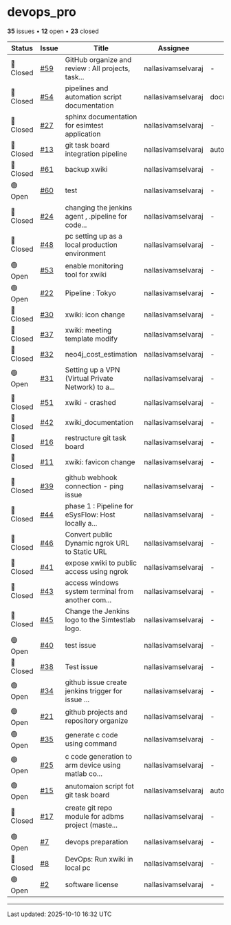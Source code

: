 # devops_pro

**35** issues • **12** open • **23** closed

<table class="github-issue-table">
<thead>
<tr>
<th>Status</th>
<th>Issue</th>
<th>Title</th>
<th>Assignee</th>
<th>Labels</th>
<th>Updated</th>
</tr>
</thead>
<tbody>
<tr><td>🔴 Closed</td><td><a href='./issue-59-GitHub-organize-and-review--All-projects-tasks-and.md'>#59</a></td><td>GitHub organize and review : All projects, task...</td><td>nallasivamselvaraj</td><td>-</td><td>2025-06-20</td></tr>
<tr><td>🔴 Closed</td><td><a href='./issue-54-pipelines-and-automation-script-documentation.md'>#54</a></td><td>pipelines and automation script documentation</td><td>nallasivamselvaraj</td><td>documentation</td><td>2025-06-05</td></tr>
<tr><td>🔴 Closed</td><td><a href='./issue-27-sphinx-documentation-for-esimtest-application.md'>#27</a></td><td>sphinx documentation for esimtest application</td><td>nallasivamselvaraj</td><td>-</td><td>2025-02-07</td></tr>
<tr><td>🔴 Closed</td><td><a href='./issue-13-git-task-board-integration-pipeline.md'>#13</a></td><td>git task board integration pipeline</td><td>nallasivamselvaraj</td><td>automation</td><td>2025-02-06</td></tr>
<tr><td>🔴 Closed</td><td><a href='./issue-61-backup-xwiki.md'>#61</a></td><td>backup xwiki</td><td>nallasivamselvaraj</td><td>-</td><td>2025-02-06</td></tr>
<tr><td>🟢 Open</td><td><a href='./issue-60-test.md'>#60</a></td><td>test</td><td>nallasivamselvaraj</td><td>-</td><td>2025-01-19</td></tr>
<tr><td>🔴 Closed</td><td><a href='./issue-24-changing-the-jenkins-agent--pipeline-for-code-gene.md'>#24</a></td><td>changing the jenkins agent , .pipeline for code...</td><td>nallasivamselvaraj</td><td>-</td><td>2025-01-19</td></tr>
<tr><td>🔴 Closed</td><td><a href='./issue-48-pc-setting-up-as-a-local-production-environment.md'>#48</a></td><td>pc setting up as a local production environment</td><td>nallasivamselvaraj</td><td>-</td><td>2025-01-19</td></tr>
<tr><td>🟢 Open</td><td><a href='./issue-53-enable-monitoring-tool-for-xwiki.md'>#53</a></td><td>enable monitoring tool for xwiki</td><td>nallasivamselvaraj</td><td>-</td><td>2025-01-19</td></tr>
<tr><td>🟢 Open</td><td><a href='./issue-22-Pipeline--Tokyo.md'>#22</a></td><td>Pipeline : Tokyo</td><td>nallasivamselvaraj</td><td>-</td><td>2025-01-19</td></tr>
<tr><td>🔴 Closed</td><td><a href='./issue-30-xwiki-icon-change.md'>#30</a></td><td>xwiki: icon change</td><td>nallasivamselvaraj</td><td>-</td><td>2025-01-19</td></tr>
<tr><td>🔴 Closed</td><td><a href='./issue-37-xwiki-meeting-template-modify.md'>#37</a></td><td>xwiki: meeting template modify</td><td>nallasivamselvaraj</td><td>-</td><td>2025-01-19</td></tr>
<tr><td>🔴 Closed</td><td><a href='./issue-32-neo4j_cost_estimation.md'>#32</a></td><td>neo4j_cost_estimation</td><td>nallasivamselvaraj</td><td>-</td><td>2025-01-19</td></tr>
<tr><td>🟢 Open</td><td><a href='./issue-31-Setting-up-a-VPN-Virtual-Private-Network-to-access.md'>#31</a></td><td>Setting up a VPN (Virtual Private Network) to a...</td><td>nallasivamselvaraj</td><td>-</td><td>2025-01-19</td></tr>
<tr><td>🔴 Closed</td><td><a href='./issue-51-xwiki---crashed.md'>#51</a></td><td>xwiki - crashed</td><td>nallasivamselvaraj</td><td>-</td><td>2025-01-05</td></tr>
<tr><td>🔴 Closed</td><td><a href='./issue-42-xwiki_documentation.md'>#42</a></td><td>xwiki_documentation</td><td>nallasivamselvaraj</td><td>-</td><td>2025-01-02</td></tr>
<tr><td>🔴 Closed</td><td><a href='./issue-16-restructure-git-task-board.md'>#16</a></td><td>restructure git task board</td><td>nallasivamselvaraj</td><td>-</td><td>2024-12-30</td></tr>
<tr><td>🔴 Closed</td><td><a href='./issue-11-xwiki-favicon-change.md'>#11</a></td><td>xwiki: favicon change</td><td>nallasivamselvaraj</td><td>-</td><td>2024-12-30</td></tr>
<tr><td>🔴 Closed</td><td><a href='./issue-39-github-webhook-connection---ping-issue.md'>#39</a></td><td>github webhook connection - ping issue</td><td>nallasivamselvaraj</td><td>-</td><td>2024-12-30</td></tr>
<tr><td>🔴 Closed</td><td><a href='./issue-44-phase-1--Pipeline-for-eSysFlow-Host-locally-and-ex.md'>#44</a></td><td>phase 1 : Pipeline for eSysFlow: Host locally a...</td><td>nallasivamselvaraj</td><td>-</td><td>2024-12-24</td></tr>
<tr><td>🔴 Closed</td><td><a href='./issue-46-Convert-public-Dynamic-ngrok-URL-to-Static-URL.md'>#46</a></td><td>Convert public Dynamic ngrok URL to Static URL</td><td>nallasivamselvaraj</td><td>-</td><td>2024-12-23</td></tr>
<tr><td>🔴 Closed</td><td><a href='./issue-41-expose-xwiki-to-public-access-using-ngrok.md'>#41</a></td><td>expose xwiki to public access using ngrok</td><td>nallasivamselvaraj</td><td>-</td><td>2024-12-23</td></tr>
<tr><td>🔴 Closed</td><td><a href='./issue-43-access-windows-system-terminal-from-another-comput.md'>#43</a></td><td>access windows system terminal from another com...</td><td>nallasivamselvaraj</td><td>-</td><td>2024-12-23</td></tr>
<tr><td>🔴 Closed</td><td><a href='./issue-45-Change-the-Jenkins-logo-to-the-Simtestlab-logo.md'>#45</a></td><td> Change the Jenkins logo to the Simtestlab logo.</td><td>nallasivamselvaraj</td><td>-</td><td>2024-12-15</td></tr>
<tr><td>🟢 Open</td><td><a href='./issue-40-test-issue.md'>#40</a></td><td>test issue</td><td>nallasivamselvaraj</td><td>-</td><td>2024-12-13</td></tr>
<tr><td>🔴 Closed</td><td><a href='./issue-38-Test-issue.md'>#38</a></td><td>Test issue</td><td>nallasivamselvaraj</td><td>-</td><td>2024-12-13</td></tr>
<tr><td>🟢 Open</td><td><a href='./issue-34-github-issue-create-jenkins--trigger-for-issue-tag.md'>#34</a></td><td>github issue create jenkins  trigger for issue ...</td><td>nallasivamselvaraj</td><td>-</td><td>2024-12-12</td></tr>
<tr><td>🟢 Open</td><td><a href='./issue-21-github-projects-and-repository-organize.md'>#21</a></td><td>github projects and repository organize</td><td>nallasivamselvaraj</td><td>-</td><td>2024-12-11</td></tr>
<tr><td>🟢 Open</td><td><a href='./issue-35-generate--c-code-using-command.md'>#35</a></td><td>generate  c code using command</td><td>nallasivamselvaraj</td><td>-</td><td>2024-12-10</td></tr>
<tr><td>🟢 Open</td><td><a href='./issue-25-c-code-generation-to-arm-device-using-matlab-comma.md'>#25</a></td><td>c code generation to arm device using matlab co...</td><td>nallasivamselvaraj</td><td>-</td><td>2024-12-07</td></tr>
<tr><td>🟢 Open</td><td><a href='./issue-15-anutomaion-script-fot-git-task-board.md'>#15</a></td><td>anutomaion script fot git task board</td><td>nallasivamselvaraj</td><td>automation</td><td>2024-11-29</td></tr>
<tr><td>🔴 Closed</td><td><a href='./issue-17-create-git-repo-module-for-adbms-project-master-an.md'>#17</a></td><td>create git repo module for adbms project (maste...</td><td>nallasivamselvaraj</td><td>-</td><td>2024-11-29</td></tr>
<tr><td>🟢 Open</td><td><a href='./issue-7-devops--preparation.md'>#7</a></td><td>devops  preparation</td><td>nallasivamselvaraj</td><td>-</td><td>2024-11-26</td></tr>
<tr><td>🔴 Closed</td><td><a href='./issue-8-DevOps-Run-xwiki-in-local-pc.md'>#8</a></td><td>DevOps: Run xwiki in local pc</td><td>nallasivamselvaraj</td><td>-</td><td>2024-09-04</td></tr>
<tr><td>🟢 Open</td><td><a href='./issue-2-software-license.md'>#2</a></td><td>software license</td><td>nallasivamselvaraj</td><td>-</td><td>2024-04-29</td></tr>
</tbody>
</table>

---

Last updated: 2025-10-10 16:32 UTC